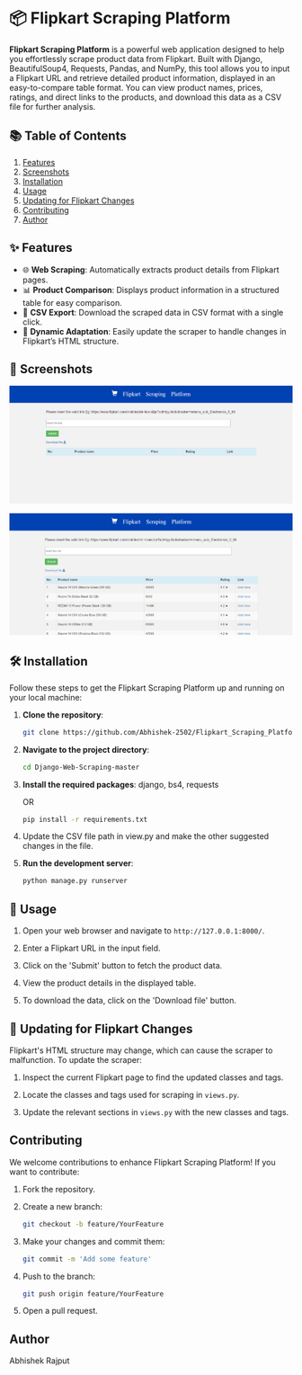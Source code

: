 # 📦 Flipkart Scraping Platform


**Flipkart Scraping Platform** is a powerful web application designed to help you effortlessly scrape product data from Flipkart. Built with Django, BeautifulSoup4, Requests, Pandas, and NumPy, this tool allows you to input a Flipkart URL and retrieve detailed product information, displayed in an easy-to-compare table format. You can view product names, prices, ratings, and direct links to the products, and download this data as a CSV file for further analysis.


## 📚 Table of Contents

1. [Features](#-features)
2. [Screenshots](#-screenshots)
3. [Installation](#-installation)
4. [Usage](#-usage)
5. [Updating for Flipkart Changes](#-updating-for-flipkart-changes)
6. [Contributing](#-contributing)
7. [Author](#-author)


## ✨ Features

- 🌐 **Web Scraping**: Automatically extracts product details from Flipkart pages.
- 📊 **Product Comparison**: Displays product information in a structured table for easy comparison.
- 📁 **CSV Export**: Download the scraped data in CSV format with a single click.
- 🔄 **Dynamic Adaptation**: Easily update the scraper to handle changes in Flipkart’s HTML structure.

## 📸 Screenshots

![](Images/ss1.png)

![](Images/ss2.png)

## 🛠️ Installation

Follow these steps to get the Flipkart Scraping Platform up and running on your local machine:

1. **Clone the repository**:
    ```bash
    git clone https://github.com/Abhishek-2502/Flipkart_Scraping_Platform.git
    ```

2. **Navigate to the project directory**:
    ```bash
    cd Django-Web-Scraping-master
    ```

3. **Install the required packages**:
   django, bs4, requests

   OR
   
    ```bash
    pip install -r requirements.txt
    ```
5. Update the CSV file path in view.py and make the other suggested changes in the file.

6. **Run the development server**:
    ```bash
    python manage.py runserver
    ```

## 🌟 Usage

1. Open your web browser and navigate to `http://127.0.0.1:8000/`.

2. Enter a Flipkart URL in the input field.

3. Click on the 'Submit' button to fetch the product data.

4. View the product details in the displayed table.

5. To download the data, click on the 'Download file' button.

## 🔄 Updating for Flipkart Changes

Flipkart's HTML structure may change, which can cause the scraper to malfunction. To update the scraper:

1. Inspect the current Flipkart page to find the updated classes and tags.

2. Locate the classes and tags used for scraping in `views.py`.

3. Update the relevant sections in `views.py` with the new classes and tags.

## Contributing

We welcome contributions to enhance Flipkart Scraping Platform! If you want to contribute:

1. Fork the repository.

2. Create a new branch:
    ```bash
    git checkout -b feature/YourFeature
    ```

3. Make your changes and commit them:
    ```bash
    git commit -m 'Add some feature'
    ```

4. Push to the branch:
    ```bash
    git push origin feature/YourFeature
    ```

5. Open a pull request.
   

## Author

Abhishek Rajput
